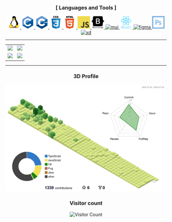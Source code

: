 <h3 align="center">
  [ Languages and Tools ]
</h3>
<p align="center"> 
  
  <!--  OS  -->
  
  <a href="https://www.linux.org/" target="_blank" rel="noreferrer"> 
    <img src="https://raw.githubusercontent.com/devicons/devicon/master/icons/linux/linux-original.svg" 
         alt="linux" 
         width="40" 
         height="40" /> 
  </a> 
  
<!--  Language  -->
  
  <a href="https://www.cprogramming.com/" target="_blank" rel="noreferrer"> 
    <img src="https://raw.githubusercontent.com/devicons/devicon/master/icons/c/c-original.svg" 
         alt="c" 
         width="40" 
         height="40" /> 
  </a> 
  <a href="https://www.w3schools.com/cpp/" target="_blank" rel="noreferrer"> 
    <img src="https://raw.githubusercontent.com/devicons/devicon/master/icons/cplusplus/cplusplus-original.svg" 
         alt="cplusplus" 
         width="40" 
         height="40" /> 
  </a> 
  
<!--     Front-End     -->
  
  <a href="https://www.w3schools.com/css/" target="_blank" rel="noreferrer"> 
    <img src="https://raw.githubusercontent.com/devicons/devicon/master/icons/css3/css3-original-wordmark.svg" 
         alt="css3" 
         width="40" 
         height="40" /> 
  </a> 
  <a href="https://www.w3.org/html/" target="_blank" rel="noreferrer"> 
    <img src="https://raw.githubusercontent.com/devicons/devicon/master/icons/html5/html5-original-wordmark.svg" 
         alt="html5" 
         width="40" 
         height="40" /> 
  </a>
  <a href="https://developer.mozilla.org/en-US/docs/Web/JavaScript" target="_blank" rel="noreferrer"> 
    <img src="https://raw.githubusercontent.com/devicons/devicon/master/icons/javascript/javascript-original.svg" 
         alt="javascript" 
         width="40" 
         height="40" /> 
  </a> 
  <a href="https://getbootstrap.com" target="_blank" rel="noreferrer"> 
    <img src="https://raw.githubusercontent.com/devicons/devicon/master/icons/bootstrap/bootstrap-plain-wordmark.svg" 
         alt="bootstrap" 
         width="40" 
         height="40" /> 
  </a> 
    <a href="https://mui.com/" target="_blank" rel="noreferrer"> 
    <img src="https://avatars.githubusercontent.com/u/33663932?s=200&v=4" 
         alt="mui" 
         width="40" 
         height="40" /> 
  </a> 
  <a href="https://reactjs.org/" target="_blank" rel="noreferrer"> 
    <img src="https://raw.githubusercontent.com/devicons/devicon/master/icons/react/react-original-wordmark.svg" 
         alt="react" 
         width="40" 
         height="40" /> 
  </a>
  
  <!--  design Tools  -->
  
  <a href="https://www.figma.com/" target="_blank" rel="noreferrer"> 
    <img src="https://www.vectorlogo.zone/logos/figma/figma-icon.svg" 
         alt="figma" 
         width="40" 
         height="40" /> 
  </a> 
    <a href="https://www.photoshop.com/en" target="_blank" rel="noreferrer"> 
    <img src="https://raw.githubusercontent.com/devicons/devicon/master/icons/photoshop/photoshop-line.svg" 
         alt="photoshop" 
         width="40" 
         height="40" /> 
  </a> 
  <a href="https://www.adobe.com/products/xd.html" target="_blank" rel="noreferrer"> 
    <img src="https://cdn.worldvectorlogo.com/logos/adobe-xd.svg" 
         alt="xd" 
         width="40" 
         height="40" /> 
  </a> 
</p>

---

<div align="center">
  <!-- Git stats Card -->
  <table align="center">
    <tr>
      <td valign="top">
        <img src="https://github-profile-summary-cards.vercel.app/api/cards/profile-details?username=nillyoo&theme=merko&hide_border=true&bg_color=00000000&title_color=B7E703&icon_color=B7E703&locale=kr" />
      </td>
      <td>
        <img src="https://github-profile-summary-cards.vercel.app/api/cards/most-commit-language?username=nillyoo&theme=merko&hide_border=true&bg_color=00000000&title_color=B7E703&icon_color=B7E703&locale=kr" />
      </td>
    </tr>
    <tr>
      <td valign="top">
        <img src ="https://github-readme-stats.vercel.app/api?username=nillyoo&show_icons=true&count_private=true&theme=merko&hide_border=true&bg_color=00000000&title_color=B7E703&icon_color=B7E703&locale=kr">
      </td>
      <td valign="top">
        <img src ="https://github-readme-stats.vercel.app/api/top-langs/?username=nillyoo&layout=compact&hide_border=true&theme=merko&bg_color=00000000&title_color=B7E703&langs_count=8">
      </td>
    </tr>
  </table>
</div>

---
<!-- 3D Comits -->
<div align="center">
  <h3>3D Profile</h3>

  ![](./profile-3d-contrib/profile-green-animate.svg)

</div>

<!-- visitor count -->
<div align="center">
  <h3>Visitor count</h3>

  ![Visitor Count](https://profile-counter.glitch.me/nillyoo/count.svg)
  
</div>
